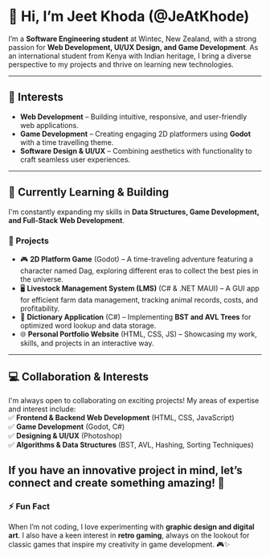 # 👋 Hi, I’m Jeet Khoda (@JeAtKhode)  

I’m a **Software Engineering student** at Wintec, New Zealand, with a strong passion for **Web Development, UI/UX Design, and Game Development**. As an international student from Kenya with Indian heritage, I bring a diverse perspective to my projects and thrive on learning new technologies.  

---

## 👀 Interests  
- **Web Development** – Building intuitive, responsive, and user-friendly web applications.  
- **Game Development** – Creating engaging 2D platformers using **Godot** with a time travelling theme.  
- **Software Design & UI/UX** – Combining aesthetics with functionality to craft seamless user experiences.  

---

## 🌱 Currently Learning & Building  
I'm constantly expanding my skills in **Data Structures, Game Development, and Full-Stack Web Development**.  

### 🚀 Projects  
- 🎮 **2D Platform Game** (Godot) – A time-traveling adventure featuring a character named Dag, exploring different eras to collect the best pies in the universe.  
- 🖥️ **Livestock Management System (LMS)** (C# & .NET MAUI) – A GUI app for efficient farm data management, tracking animal records, costs, and profitability.  
- 📖 **Dictionary Application** (C#) – Implementing **BST and AVL Trees** for optimized word lookup and data storage.  
- 🌐 **Personal Portfolio Website** (HTML, CSS, JS) – Showcasing my work, skills, and projects in an interactive way.  

---

## 💻 Collaboration & Interests  
I'm always open to collaborating on exciting projects! My areas of expertise and interest include:  
✅ **Frontend & Backend Web Development** (HTML, CSS, JavaScript)  
✅ **Game Development** (Godot, C#)  
✅ **Designing & UI/UX** (Photoshop)  
✅ **Algorithms & Data Structures** (BST, AVL, Hashing, Sorting Techniques)  

If you have an innovative project in mind, let’s connect and create something amazing! 🚀  
---

### ⚡ Fun Fact  
When I’m not coding, I love experimenting with **graphic design and digital art**. I also have a keen interest in **retro gaming**, always on the lookout for classic games that inspire my creativity in game development. 🎮✨  
